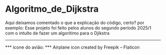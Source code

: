 # Algoritmo_de_Dijkstra

 Aqui deixamos comentado o que a explicação do código, certo?
 por exemplo: Esse projeto foi feito pelos alunos do segundo período
 2025/1 com o intuíto de fazer um algoritimo para o Djikstra 

---

*** icone do avião: ***
Airplane icon created by Freepik – Flaticon
